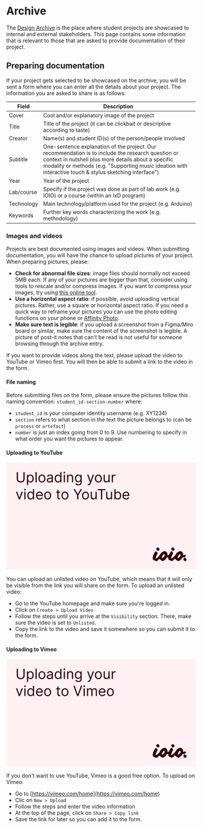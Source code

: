 # Archive
The [Design Archive](https://ioio.uni.mau.se/archive/) is the place where student projects are showcased to internal and external stakeholders. This page contains some information that is relevant to those that are asked to provide documentation of their project.

## Preparing documentation
If your project gets selected to be showcased on the archive, you will be sent a form where you can enter all the details about your project. The information you are asked to share is as follows:

| Field  | Description |
| ------------- | ------------- |
| Cover  | Cool and/or explanatory image of the project | 
|Title | Title of the project (it can be clickbait or descriptive according to taste) |
| Creator | Name(s) and student ID(s) of the person/people involved |
| Subtitle | One-sentence explanation of the project. Our recommendation is to include the research question or context in nutshell plus more details about a specific modality or methods (e.g. "Supporting music ideation with interactive touch & stylus sketching interface") |
| Year | Year of the project|
| Lab/course | Specify if the project was done as part of lab work (e.g. IOIO) or a course (within an IxD program) |
| Technology | Main technology/platform used for the project (e.g. Arduino) |
| Keywords | Further key words characterizing the work (e.g. methodology) |

### Images and videos
Projects are best documented using images and videos. When submitting documentation, you will have the chance to upload pictures of your project. When preparing pictures, please:
- **Check for abnormal file sizes**: image files should normally not exceed 5MB each. If any of your pictures are bigger than that, consider using tools to rescale and/or compress images. If you want to compress your images, try using [this online tool](https://squoosh.app/).
- **Use a horizontal aspect ratio**: if possible, avoid uploading vertical pictures. Rather, use a square or horizontal aspect ratio. If you need a quick way to reframe your pictures you can use the photo editing functions on your phone or [Affinity Photo](https://student.mau.se/en/student-services/it-support/programmes-and-services/#accordion-92552).
- **Make sure text is legible**: if you upload a screenshot from a Figma/Miro board or similar, make sure the content of the screenshot is legible. A picture of post-it notes that can't be read is not useful for someone browsing through the archive entry.

If you want to provide videos along the text, please upload the video to YouTube or Vimeo first. You will then be able to submit a link to the video in the form. 

#### File naming
Before submitting files on the form, please ensure the pictures follow this naming convention: `student_id-section-number` where:
- `student_id` is your computer identity username (e.g. XY1234)
- `section` refers to what section in the text the picture belongs to (can be `process` or `artefact`)
- `number` is just an index going from 0 to 9. Use numbering to specify in what order you want the pictures to appear.

#### Uploading to YouTube
[![Tutorial on how to upload your video to YouTube](./assets/uploading-to-youtube-thumbnail.png)](./assets/upload-your-video-to-youtube.webm)

You can upload an unlisted video on YouTube, which means that it will only be visible from the link you will share on the form. To upload an unlisted video:
- Go to the YouTube homepage and make sure you're logged in.
- Click on `Create > Upload Video` 
- Follow the steps until you arrive at the `Visibility` section. There, make sure the video is set to `Unlisted`.
- Copy the link to the video and save it somewhere so you can submit it to the form.

#### Uploading to Vimeo

[![Tutorial on how to upload your video to Vimeo](./assets/uploading-to-vimeo-thumbnail.png)](./assets/upload-your-video-to-vimeo.webm)

If you don't want to use YouTube, Vimeo is a good free option. To upload on Vimeo:
- Go to [https://vimeo.com/home](https://vimeo.com/home)
- Clic on `New > Upload`
- Follow the steps and enter the video information
- At the top of the page, click on `Share > Copy link`
- Save the link for later so you can add it to the form.